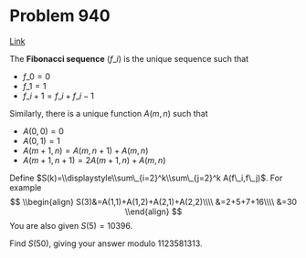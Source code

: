 # Problem 940

[Link](https://projecteuler.net/problem=940)

The **Fibonacci sequence** $(f\_i)$ is the unique sequence such that 

*   $f\_0=0$
*   $f\_1=1$
*   $f\_{i+1}=f\_i+f\_{i-1}$

Similarly, there is a unique function $A(m,n)$ such that 

*   $A(0,0)=0$
*   $A(0,1)=1$
*   $A(m+1,n)=A(m,n+1)+A(m,n)$
*   $A(m+1,n+1)=2A(m+1,n)+A(m,n)$

Define $S(k)=\\displaystyle\\sum\_{i=2}^k\\sum\_{j=2}^k A(f\_i,f\_j)$. For example $$ \\begin{align} S(3)&=A(1,1)+A(1,2)+A(2,1)+A(2,2)\\\\ &=2+5+7+16\\\\ &=30 \\end{align} $$You are also given $S(5)=10396$. 

Find $S(50)$, giving your answer modulo $1123581313$.